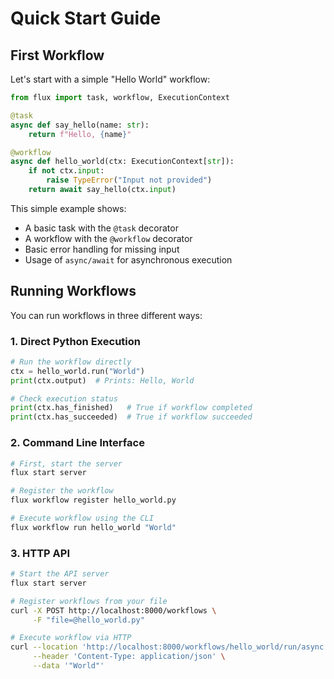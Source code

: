 # Quick Start Guide

## First Workflow

Let's start with a simple "Hello World" workflow:

```python
from flux import task, workflow, ExecutionContext

@task
async def say_hello(name: str):
    return f"Hello, {name}"

@workflow
async def hello_world(ctx: ExecutionContext[str]):
    if not ctx.input:
        raise TypeError("Input not provided")
    return await say_hello(ctx.input)
```

This simple example shows:
- A basic task with the `@task` decorator
- A workflow with the `@workflow` decorator
- Basic error handling for missing input
- Usage of `async/await` for asynchronous execution

## Running Workflows

You can run workflows in three different ways:

### 1. Direct Python Execution
```python
# Run the workflow directly
ctx = hello_world.run("World")
print(ctx.output)  # Prints: Hello, World

# Check execution status
print(ctx.has_finished)   # True if workflow completed
print(ctx.has_succeeded)  # True if workflow succeeded
```

### 2. Command Line Interface
```bash
# First, start the server
flux start server

# Register the workflow
flux workflow register hello_world.py

# Execute workflow using the CLI
flux workflow run hello_world "World"
```

### 3. HTTP API
```bash
# Start the API server
flux start server

# Register workflows from your file
curl -X POST http://localhost:8000/workflows \
     -F "file=@hello_world.py"

# Execute workflow via HTTP
curl --location 'http://localhost:8000/workflows/hello_world/run/async' \
     --header 'Content-Type: application/json' \
     --data '"World"'
```
